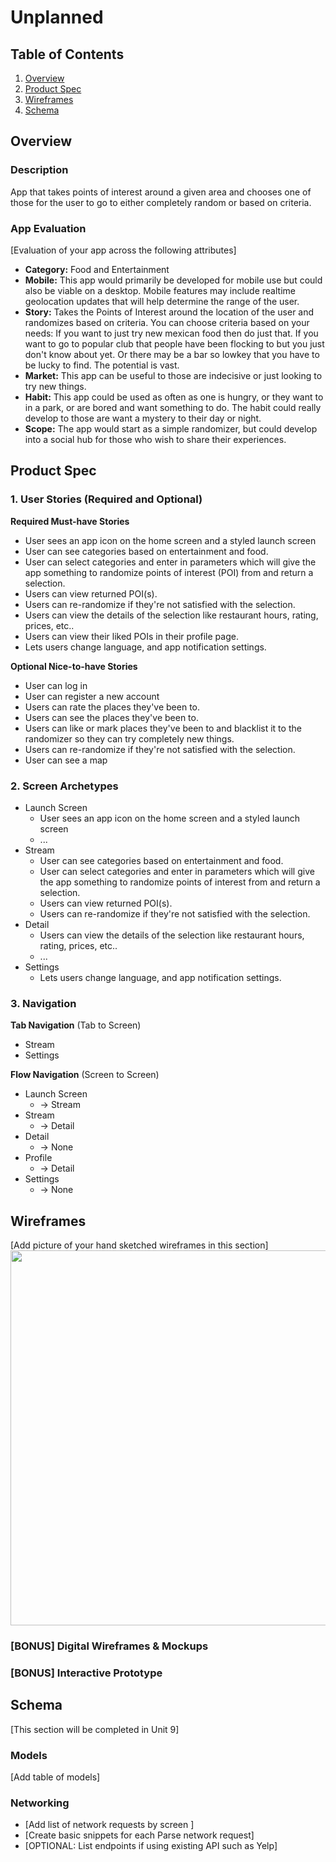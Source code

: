 # Unplanned

## Table of Contents
1. [Overview](#Overview)
1. [Product Spec](#Product-Spec)
1. [Wireframes](#Wireframes)
2. [Schema](#Schema)

## Overview
### Description
App that takes points of interest around a given area and chooses one of those for the user to go to either completely random or based on criteria. 

### App Evaluation
[Evaluation of your app across the following attributes]
- **Category:** Food and Entertainment
- **Mobile:** This app would primarily be developed for mobile use but could also be viable on a desktop. Mobile features may include realtime geolocation updates that will help determine the range of the user. 
- **Story:** Takes the Points of Interest around the location of the user and randomizes based on criteria. You can choose criteria based on your needs: If you want to just try new mexican food then do just that. If you want to go to popular club that people have been flocking to but you just don't know about yet. Or there may be a bar so lowkey that you have to be lucky to find. The potential is vast. 
- **Market:** This app can be useful to those are indecisive or just looking to try new things. 
- **Habit:** This app could be used as often as one is hungry, or they want to in a park, or are bored and want something to do. The habit could really develop to those are want a mystery to their day or night.
- **Scope:** The app would start as a simple randomizer, but could develop into a social hub for those who wish to share their experiences. 

## Product Spec

### 1. User Stories (Required and Optional)

**Required Must-have Stories**
* User sees an app icon on the home screen and a styled launch screen
* User can see categories based on entertainment and food. 
* User can select categories and enter in parameters which will give the app something to randomize points of interest (POI) from and return a selection. 
* Users can view returned POI(s).
* Users can re-randomize if they're not satisfied with the selection.
* Users can view the details of the selection like restaurant hours, rating, prices, etc..
* Users can view their liked POIs in their profile page. 
* Lets users change language, and app notification settings.


**Optional Nice-to-have Stories**
* User can log in 
* User can register a new account
* Users can rate the places they've been to.
* Users can see the places they've been to. 
* Users can like or mark places they've been to and blacklist it to the randomizer so they can try completely new things.
* Users can re-randomize if they're not satisfied with the selection.
* User can see a map


### 2. Screen Archetypes

* Launch Screen
   * User sees an app icon on the home screen and a styled launch screen
   * ...
* Stream
   * User can see categories based on entertainment and food. 
   * User can select categories and enter in parameters which will give the app something to randomize points of interest from and return a selection. 
   * Users can view returned POI(s).
   * Users can re-randomize if they're not satisfied with the selection.
* Detail
   * Users can view the details of the selection like restaurant hours, rating, prices, etc.. 
   * ...
* Settings
   * Lets users change language, and app notification settings.

### 3. Navigation

**Tab Navigation** (Tab to Screen)

* Stream
* Settings

**Flow Navigation** (Screen to Screen)

* Launch Screen
    *  -> Stream
* Stream
    *  -> Detail
* Detail
    *  -> None
* Profile
    *  -> Detail
* Settings
    *  -> None

## Wireframes
[Add picture of your hand sketched wireframes in this section]
<img src="YOUR_WIREFRAME_IMAGE_URL" width=600>

### [BONUS] Digital Wireframes & Mockups

### [BONUS] Interactive Prototype

## Schema 
[This section will be completed in Unit 9]
### Models
[Add table of models]
### Networking
- [Add list of network requests by screen ]
- [Create basic snippets for each Parse network request]
- [OPTIONAL: List endpoints if using existing API such as Yelp]
